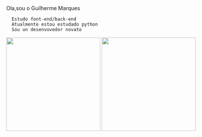 <div>
      Ola,sou o Guilherme Marques
      
      Estudo font-end/back-end
      Atualmente estou estudado python
      Sou un desenvovedor novato
</div>


<div>
      <a href="https://github.com/GuilhermeMPCosta"></a>
      <img height="250em" src="https://github-readme-stats.vercel.app/api?username=GuilhermeMPCosta&show_icons=true&theme=cobalt">
      <img height="250em" src="https://github-readme-stats.vercel.app/api/top-langs?username=GuilhermeMPCosta&show_icons=true&theme=cobalt">
</div>
